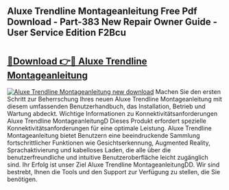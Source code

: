 ## Aluxe Trendline Montageanleitung Free Pdf Download - Part-383 New Repair Owner Guide - User Service Edition F2Bcu

# <h2><a href="http://df7sfh1.blite.top/?on=Aluxe+Trendline+Montageanleitung">🔗Download 👉🔴 Aluxe Trendline Montageanleitung</a></h2>

[![Aluxe Trendline Montageanleitung new download](https://i.imgur.com/lujVjoI.png)](http://df7sfh1.blite.top/?on=Aluxe+Trendline+Montageanleitung)
Machen Sie den ersten Schritt zur Beherrschung Ihres neuen Aluxe Trendline Montageanleitung mit diesem umfassenden Benutzerhandbuch, das Installation, Betrieb und Wartung abdeckt. Wichtige Informationen zu Konnektivitätsanforderungen Aluxe Trendline MontageanleitungD Dieses Produkt erfordert spezielle Konnektivitätsanforderungen für eine optimale Leistung. Aluxe Trendline Montageanleitung bietet Benutzern eine beeindruckende Sammlung fortschrittlicher Funktionen wie Gesichtserkennung, Augmented Reality, Sprachaktivierung und kabelloses Laden, die alle über die benutzerfreundliche und intuitive Benutzeroberfläche leicht zugänglich sind. Ihr Erfolg ist unser Ziel Aluxe Trendline MontageanleitungDD. Wir sind bestrebt, Ihnen die Tools und den Support zur Verfügung zu stellen, die Sie benötigen.

